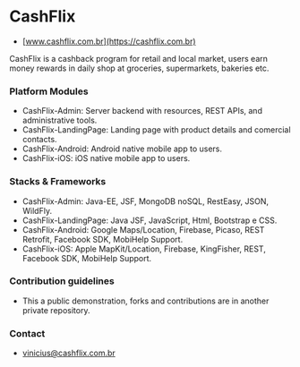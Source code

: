 # CashFlix #
* [www.cashflix.com.br](https://cashflix.com.br)

CashFlix is a cashback program for retail and local market, users earn money rewards in daily shop at groceries, supermarkets, bakeries etc.

### Platform Modules ###

* CashFlix-Admin:
Server backend with resources, REST APIs, and administrative tools.
* CashFlix-LandingPage:
Landing page with product details and comercial contacts.
* CashFlix-Android:
Android native mobile app to users.
* CashFlix-iOS:
iOS native mobile app to users.

### Stacks & Frameworks ###

* CashFlix-Admin:
Java-EE, JSF, MongoDB noSQL, RestEasy, JSON, WildFly.
* CashFlix-LandingPage:
Java JSF, JavaScript, Html, Bootstrap e CSS.
* CashFlix-Android:
Google Maps/Location, Firebase, Picaso, REST Retrofit, Facebook SDK, MobiHelp Support.
* CashFlix-iOS:
Apple MapKit/Location, Firebase, KingFisher, REST, Facebook SDK, MobiHelp Support.

### Contribution guidelines ###

* This a public demonstration, forks and contributions are in another private repository.

### Contact ###

* [vinicius@cashflix.com.br](mailto:vinicius@cashflix.com.br)
